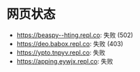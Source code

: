 # 网页状态
- https://beaspy--hting.repl.co: 失败 (502)
- https://deo.babox.repl.co: 失败 (403)
- https://ypto.tnpyv.repl.co: 失败
- https://apping.eywjx.repl.co: 失败
